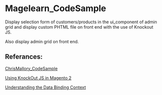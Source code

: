 # Magelearn_CodeSample
Display selection form of customers/products in the ui_component of admin grid and display custom PHTML file on front end with the use of Knockout JS.

Also display admin grid on front end.

## Referances:
[ChrisMallory_CodeSample](https://github.com/christophermallory/ChrisMallory_CodeSample)

[Using KnockOut JS in Magento 2](https://inviqa.com/blog/using-knockout-js-magento-2)

[Understanding the Data Binding Context](https://www.oreilly.com/library/view/knockoutjs/9781491914298/ch03.html)
